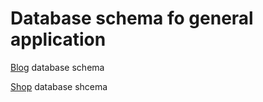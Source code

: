 # Database schema fo general application


[Blog](./Blog.md) database schema

[Shop](./Shop.md) database shcema

